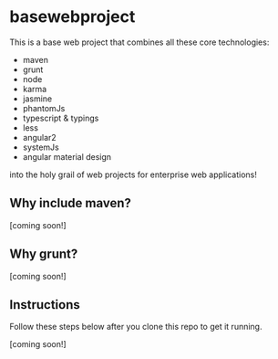 # basewebproject
This is a base web project that combines all these core technologies: 

* maven
* grunt
* node
* karma
* jasmine
* phantomJs
* typescript & typings
* less
* angular2
* systemJs
* angular material design

into the holy grail of web projects for enterprise web applications!

Why include maven?
------------------

[coming soon!]

Why grunt?
----------
[coming soon!]

Instructions
------------
Follow these steps below after you clone this repo to get it running.

[coming soon!]
